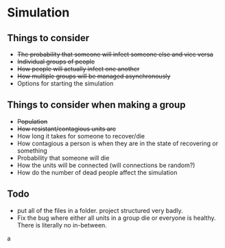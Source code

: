 # Simulation

## Things to consider
- ~~The probability that someone will infect someone else and vice versa~~
- ~~Individual groups of people~~
- ~~How people will actually infect one another~~
- ~~How multiple groups will be managed asynchronously~~
- Options for starting the simulation

## Things to consider when making a group
- ~~Population~~
- ~~How resistant/contagious units are~~
- How long it takes for someone to recover/die
- How contagious a person is when they are in the state of recovering or something
- Probability that someone will die
- How the units will be connected (will connections be random?)
- How do the number of dead people affect the simulation

## Todo
-  put all of the files in a folder. project structured very badly.
- Fix the bug where either all units in a group die or everyone is healthy. There is literally no in-between.

a